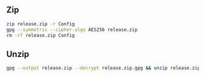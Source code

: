 
## Zip

```bash
zip release.zip -r Config
gpg --symmetric --cipher-algo AES256 release.zip
rm -rf release.zip Config
```

## Unzip

```bash
gpg --output release.zip --decrypt release.zip.gpg && unzip release.zip && rm -rf release.zip
```
